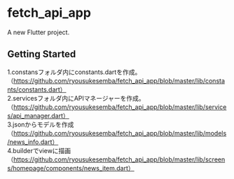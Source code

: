 # fetch_api_app

A new Flutter project.

## Getting Started
  
1.constansフォルダ内にconstants.dartを作成。（https://github.com/ryousukesemba/fetch_api_app/blob/master/lib/constants/constants.dart）  
2.servicesフォルダ内にAPIマネージャーを作成。（https://github.com/ryousukesemba/fetch_api_app/blob/master/lib/services/api_manager.dart）  
3.jsonからモデルを作成（https://github.com/ryousukesemba/fetch_api_app/blob/master/lib/models/news_info.dart）  
4.builderでviewに描画（https://github.com/ryousukesemba/fetch_api_app/blob/master/lib/screens/homepage/components/news_item.dart）  